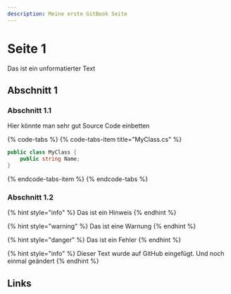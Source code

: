 ```yaml
---
description: Meine erste GitBook Seite
---
```


# Seite 1

Das ist ein unformatierter Text

## Abschnitt 1

### Abschnitt 1.1

Hier könnte man sehr gut Source Code einbetten

{% code-tabs %}
{% code-tabs-item title="MyClass.cs" %}
```csharp
public class MyClass {
    public string Name;
}
```
{% endcode-tabs-item %}
{% endcode-tabs %}

### Abschnitt 1.2

{% hint style="info" %}
Das ist ein Hinweis
{% endhint %}

{% hint style="warning" %}
Das ist eine Warnung
{% endhint %}

{% hint style="danger" %}
Das ist ein Fehler
{% endhint %}

{% hint style="info" %}
Dieser Text wurde auf GitHub eingefügt. Und noch einmal geändert
{% endhint %}

## Links

### 

